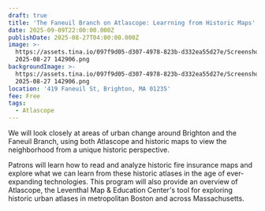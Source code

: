 ```yaml
---
draft: true
title: 'The Faneuil Branch on Atlascope: Learrning from Historic Maps'
date: 2025-09-09T22:00:00.000Z
publishDate: 2025-08-27T04:00:00.000Z
image: >-
  https://assets.tina.io/097f9d05-d307-4978-823b-d332ea55d27e/Screenshot
  2025-08-27 142906.png
backgroundImage: >-
  https://assets.tina.io/097f9d05-d307-4978-823b-d332ea55d27e/Screenshot
  2025-08-27 142906.png
location: '419 Faneuil St, Brighton, MA 01235'
fee: Free
tags:
  - Atlascope
---
```


We will look closely at areas of urban change around Brighton and the Faneuil Branch, using both Atlascope and historic maps to view the neighborhood from a unique historic perspective. 

Patrons will learn how to read and analyze historic fire insurance maps and explore what we can learn from these historic atlases in the age of ever-expanding technologies. This program will also provide an overview of Atlascope, the Leventhal Map & Education Center's tool for exploring historic urban atlases in metropolitan Boston and across Massachusetts. 
